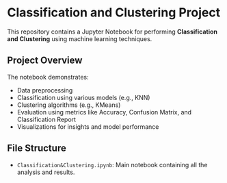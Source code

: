 # Classification and Clustering Project

This repository contains a Jupyter Notebook for performing **Classification and Clustering** using machine learning techniques.

## Project Overview

The notebook demonstrates:
- Data preprocessing
- Classification using various models (e.g., KNN)
- Clustering algorithms (e.g., KMeans)
- Evaluation using metrics like Accuracy, Confusion Matrix, and Classification Report
- Visualizations for insights and model performance

## File Structure

- `Classification&Clustering.ipynb`: Main notebook containing all the analysis and results.

